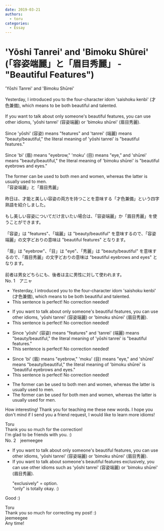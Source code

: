```yaml
---
date: 2019-03-21
authors:
  - toru
categories:
  - Essay
---
```


<h1 id="subject_show">'Yōshi Tanrei' and 'Bimoku Shūrei' (「容姿端麗」と「眉目秀麗」 - "Beautiful Features")</h1>
<div class="date" hidden>Mar 21, 2019 01:03</div>
<div id="post"><div id="body_show_ori">
'Yōshi Tanrei' and 'Bimoku Shūrei'<br/><br/>Yesterday, I introduced you to the four-character idom 'saishoku kenbi' (才色兼備), which means to be both beautiful and talented.<br/><br/>If you want to talk about only someone's beautiful features, you can use other idioms, 'yōshi tanrei' (容姿端麗) or 'bimoku shūrei' (眉目秀麗).<br/><br/>Since 'yōshi' (容姿) means "features" and 'tanrei' (端麗) means "beauty/beautiful," the literal meaning of 'yōshi tanrei' is "beautiful features."<br/><br/>Since 'bi' (眉) means "eyebrow," 'moku' (目) means "eye," and 'shūrei' means "beauty/beautiful," the literal meaning of 'bimoku shūrei' is "beautiful eyebrows and eyes."<br/><br/>The former can be used to both men and women, whereas the latter is usually used to men.
</div></div>

<!-- more -->

<div id="post_ja"><div id="body_show_mo">
「容姿端麗」と「眉目秀麗」<br/><br/>昨日は、才能と美しい容姿の両方を持つことを意味する「才色兼備」という四字熟語を紹介しました。<br/><br/>もし美しい容姿についてだけ言いたい場合は、「容姿端麗」か「眉目秀麗」を使うことができます。<br/><br/>「容姿」は "features"、「端麗」は "beauty/beautiful" を意味するので、「容姿端麗」の文字どおりの意味は "beautiful features" となります。<br/><br/>「眉」は "eyebrow"、「目」は "eye"、「秀麗」は "beauty/beautiful" を意味するので、「眉目秀麗」の文字どおりの意味は "beautiful eyebrows and eyes" となります。<br/><br/>前者は男女どちらにも、後者は主に男性に対して使われます。
</div></div>
<div id="block"><div class="first_name"> No. 1　<span class="just_name">アニャ</span></div><div id="block2">
<ul class="correction_field">
<li class="incorrect">Yesterday, I introduced you to the four-character idom 'saishoku kenbi' (才色兼備), which means to be both beautiful and talented.</li>
<li class="corrected perfect">This sentence is perfect! No correction needed!</li>
</ul>
<ul class="correction_field">
<li class="incorrect">If you want to talk about only someone's beautiful features, you can use other idioms, 'yōshi tanrei' (容姿端麗) or 'bimoku shūrei' (眉目秀麗).</li>
<li class="corrected perfect">This sentence is perfect! No correction needed!</li>
</ul>
<ul class="correction_field">
<li class="incorrect">Since 'yōshi' (容姿) means "features" and 'tanrei' (端麗) means "beauty/beautiful," the literal meaning of 'yōshi tanrei' is "beautiful features."</li>
<li class="corrected perfect">This sentence is perfect! No correction needed!</li>
</ul>
<ul class="correction_field">
<li class="incorrect">Since 'bi' (眉) means "eyebrow," 'moku' (目) means "eye," and 'shūrei' means "beauty/beautiful," the literal meaning of 'bimoku shūrei' is "beautiful eyebrows and eyes."</li>
<li class="corrected perfect">This sentence is perfect! No correction needed!</li>
</ul>
<ul class="correction_field">
<li class="incorrect">The former can be used to both men and women, whereas the latter is usually used to men.</li>
<li class="corrected correct">
The former can be used <span class="f_red">for</span> both men and women, whereas the latter is usually used <span class="f_red">for </span>men.
</li>
</ul>
<p class="comment_small">
 How interesting! Thank you for teaching me these new words. I hope you don't mind if I send you a friend request, I would like to learn more idioms!
</p>

</div><div class="name"><span class="just_name">Toru</span><br>
Thank you so much for the correction!<br/>I'm glad to be friends with you. :)
</div>
</div>
<div id="block"><div class="first_name"> No. 2　<span class="just_name">jeemeegee</span></div><div id="block2">
<ul class="correction_field">
<li class="incorrect">If you want to talk about only someone's beautiful features, you can use other idioms, 'yōshi tanrei' (容姿端麗) or 'bimoku shūrei' (眉目秀麗).</li>
<li class="corrected correct">
If you want to talk about someone's beautiful features <span class="f_bold">exclusively</span>, you can use other idioms <span class="f_bold">such as</span> 'yōshi tanrei' (容姿端麗) or 'bimoku shūrei' (眉目秀麗).
<p class="correction_comment">"exclusively" = option.<br/>"only" is totally okay. :)</p>
</li>
</ul>
<p class="comment_small">
 Good :)
</p>

</div><div class="name"><span class="just_name">Toru</span><br>
Thank you so much for correcting my post! :)
</div>
<div class="name"><span class="just_name">jeemeegee</span><br>
Any time!
</div>
</div>
